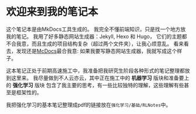 # 欢迎来到我的笔记本

这个笔记本是由MkDocs工具生成的。
我完全不懂前端知识，只是找一个地方放我的笔记。
我用了好多静态网站生成器：Jekyll, Hexo 和 Hugo，
它们的主题都不合我意，而且生成的项目结构复杂（超过两个文件夹），让我心烦意乱。
看来看去，发现还是[McDocs](http://mkdocs.org)最合我意: 如果我要写静态网站生成器，我就写成这个样子。

这本笔记正处于前期高速施工中，我准备把我研究生阶段各种形式的笔记整理都放到这里来。
我尽量做到不人云亦云，其中正在施工中的 **机器学习** 版块和准备要上的 **强化学习** 版块
包含了我主要的思考，有一些比较独特的理解，这些理解有些甚至是框架性的。

我把强化学习的基本笔记整理成pdf的链接放在`强化学习/基础/RLNotes`中。
